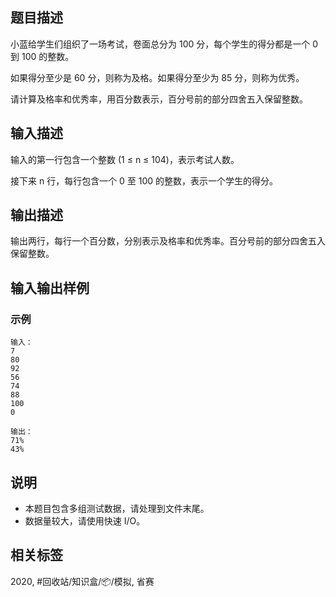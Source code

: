 ## 题目描述

小蓝给学生们组织了一场考试，卷面总分为 100 分，每个学生的得分都是一个 0 到 100 的整数。

如果得分至少是 60 分，则称为及格。如果得分至少为 85 分，则称为优秀。

请计算及格率和优秀率，用百分数表示，百分号前的部分四舍五入保留整数。

## 输入描述

输入的第一行包含一个整数 (1 ≤ n ≤ 104)，表示考试人数。

接下来 n 行，每行包含一个 0 至 100 的整数，表示一个学生的得分。

## 输出描述

输出两行，每行一个百分数，分别表示及格率和优秀率。百分号前的部分四舍五入保留整数。

## 输入输出样例

### 示例

```
输入：
7
80
92
56
74
88
100
0

输出：
71%
43%
```

## 说明

- 本题目包含多组测试数据，请处理到文件末尾。
- 数据量较大，请使用快速 I/O。

## 相关标签

2020, #回收站/知识盒/📦/模拟, 省赛
